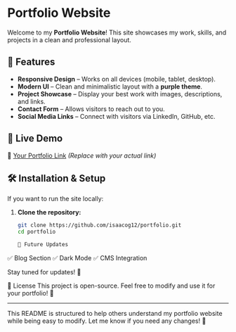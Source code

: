# Portfolio Website  

Welcome to my **Portfolio Website**! This site showcases my work, skills, and projects in a clean and professional layout.  

## 🌟 Features  

- **Responsive Design** – Works on all devices (mobile, tablet, desktop).  
- **Modern UI** – Clean and minimalistic layout with a **purple theme**.  
- **Project Showcase** – Display your best work with images, descriptions, and links.  
- **Contact Form** – Allows visitors to reach out to you.  
- **Social Media Links** – Connect with visitors via LinkedIn, GitHub, etc.  

## 🚀 Live Demo  

🔗 [Your Portfolio Link](https://your-portfolio-site.com) *(Replace with your actual link)*  

## 🛠️ Installation & Setup  

If you want to run the site locally:  

1. **Clone the repository:**  
   ```bash
   git clone https://github.com/isaacog12/portfolio.git
   cd portfolio

   🎯 Future Updates
✅ Blog Section
✅ Dark Mode
✅ CMS Integration

Stay tuned for updates! 🚀

📜 License
This project is open-source. Feel free to modify and use it for your portfolio! 💜

---

This README is structured to help others understand my portfolio website while being easy to modify. Let me know if you need any changes! 🚀

